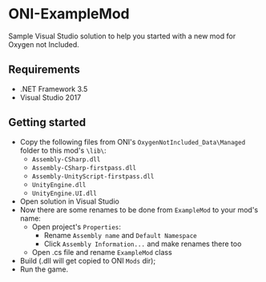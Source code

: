 # ONI-ExampleMod
Sample Visual Studio solution to help you started with a new mod for Oxygen not Included.

Requirements
------------
* .NET Framework 3.5
* Visual Studio 2017

Getting started
---------------
* Copy the following files from ONI's `OxygenNotIncluded_Data\Managed` folder to this mod's `\lib\`:
   * `Assembly-CSharp.dll`
   * `Assembly-CSharp-firstpass.dll`
   * `Assembly-UnityScript-firstpass.dll`
   * `UnityEngine.dll`
   * `UnityEngine.UI.dll`
* Open solution in Visual Studio
* Now there are some renames to be done from `ExampleMod` to your mod's name:
  * Open project's `Properties`:
    * Rename `Assembly name` and `Default Namespace`
    * Click `Assembly Information...` and make renames there too
  * Open .cs file and rename `ExampleMod` class
* Build (.dll will get copied to ONI `Mods` dir);
* Run the game.
